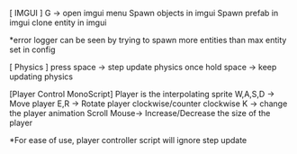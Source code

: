 
[ IMGUI ]
G -> open imgui menu
Spawn objects in imgui
Spawn prefab in imgui
clone entity in imgui

*error logger can be seen by trying to spawn more entities than max entity set in config

[ Physics ]
press space -> step update physics once
hold space -> keep updating physics

[Player Control MonoScript]
Player is the interpolating sprite
W,A,S,D -> Move player 
E,R -> Rotate player clockwise/counter clockwise
K -> change the player animation
Scroll Mouse-> Increase/Decrease the size of the player

*For ease of use, player controller script will ignore step update



